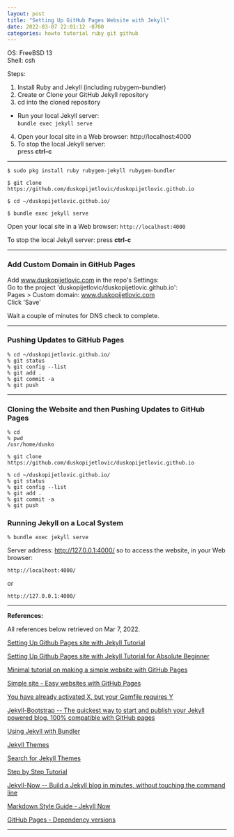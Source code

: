 ```yaml
---
layout: post
title: "Setting Up GitHub Pages Website with Jekyll"
date: 2022-03-07 22:01:12 -0700 
categories: howto tutorial ruby git github  
---
```


OS: FreeBSD 13   
Shell:  csh  

Steps:
1. Install Ruby and Jekyll (including rubygem-bundler)
2. Create or Clone your GitHub Jekyll repository 
3. cd into the cloned repository
- Run your local Jekyll server:  
    ```bundle exec jekyll serve```
4. Open your local site in a Web browser:
     http://localhost:4000
5. To stop the local Jekyll server:  
     press **ctrl-c**

---

```
$ sudo pkg install ruby rubygem-jekyll rubygem-bundler
```

```
$ git clone https://github.com/duskopijetlovic/duskopijetlovic.github.io
```

```
$ cd ~/duskopijetlovic.github.io/
```

```
$ bundle exec jekyll serve
```

Open your local site in a Web browser:
     ```http://localhost:4000```

To stop the local Jekyll server:
     press **ctrl-c**

---

### Add Custom Domain in GitHub Pages

Add www.duskopijetlovic.com in the repo's Settings:    
Go to the project 'duskopijetlovic/duskopijetlovic.github.io':   
Pages > Custom domain:  www.duskopijetlovic.com    
Click 'Save'

Wait a couple of minutes for DNS check to complete.

---

### Pushing Updates to GitHub Pages

```
% cd ~/duskopijetlovic.github.io/
% git status
% git config --list
% git add .
% git commit -a
% git push
```

---


### Cloning the Website and then Pushing Updates to GitHub Pages

```
% cd
% pwd
/usr/home/dusko
```

```
% git clone https://github.com/duskopijetlovic/duskopijetlovic.github.io
```

```
% cd ~/duskopijetlovic.github.io/
% git status
% git config --list
% git add .
% git commit -a
% git push
```

### Running Jekyll on a Local System

```
% bundle exec jekyll serve
```

Server address: http://127.0.0.1:4000/ so to access the website, in your 
Web browser:

```
http://localhost:4000/
```

or 

```
http://127.0.0.1:4000/
```

---

**References:**   

All references below retrieved on Mar 7, 2022.   

[Setting Up Github Pages site with Jekyll Tutorial](https://dev.to/azukacchi/setting-up-github-pages-site-with-jekyll-tutorial-1l60)   

[Setting Up Github Pages site with Jekyll Tutorial for Absolute Beginner](https://github.com/azukacchi/azukacchi.github.io)   

[Minimal tutorial on making a simple website with GitHub Pages](https://github.com/kbroman/simple_site)

[Simple site - Easy websites with GitHub Pages](https://kbroman.org/simple_site/)    

[You have already activated X, but your Gemfile requires Y](https://stackoverflow.com/questions/6317980/you-have-already-activated-x-but-your-gemfile-requires-y)    

[Jekyll-Bootstrap -- The quickest way to start and publish your Jekyll powered blog. 100% compatible with GitHub pages](https://github.com/plusjade/jekyll-bootstrap)

[Using Jekyll with Bundler](https://jekyllrb.com/tutorials/using-jekyll-with-bundler/)

[Jekyll Themes](https://jekyllrb.com/docs/themes/)

[Search for Jekyll Themes](https://rubygems.org/search?utf8=%E2%9C%93&query=jekyll-theme)

[Step by Step Tutorial](https://jekyllrb.com/docs/step-by-step/10-deployment/)

[Jekyll-Now -- Build a Jekyll blog in minutes, without touching the command line](https://github.com/barryclark/jekyll-now)   

[Markdown Style Guide - Jekyll Now](https://www.jekyllnow.com/Markdown-Style-Guide/)    

[GitHub Pages - Dependency versions](https://pages.github.com/versions/)

---

